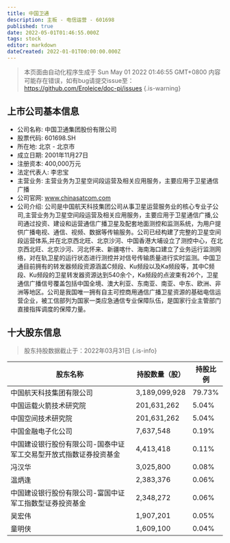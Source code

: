 ```yaml
---
title: 中国卫通
description: 主板 - 电信运营 - 601698
published: true
date: 2022-05-01T01:46:55.000Z
tags: stock
editor: markdown
dateCreated: 2022-01-01T00:00:00.000Z
---
```


> 本页面由自动化程序生成于 Sun May 01 2022 01:46:55 GMT+0800
> 内容可能存在错误，如有bug请提交issue至：https://github.com/Eroleice/doc-pi/issues
{.is-warning}

## 上市公司基本信息
- 公司名称: 中国卫通集团股份有限公司
- 股票代码: 601698.SH
- 所在地: 北京 - 北京市
- 成立日期: 2001年11月27日
- 注册资本: 400,000万元
- 法定代表人: 李忠宝
- 主营业务: 主营业务为卫星空间段运营及相关应用服务，主要应用于卫星通信广播
- 公司官网: www.chinasatcom.com
- 公司介绍: 公司是中国航天科技集团公司从事卫星运营服务业的核心专业子公司,主营业务为卫星空间段运营及相关应用服务，主要应用于卫星通信广播,公司通过投资、建设和运营通信广播卫星及配套地面测控和监测系统，为用户提供广播电视、通信、视频、数据等传输服务。公司已经构建了完整的卫星空间段运营体系,并在北京西北旺、北京沙河、中国香港大埔设立了测控中心，在北京西北旺、北京沙河、河北怀来、新疆喀什、海南海口建立了业务运行监测网络，对在轨卫星的运行状态进行测控并对信号传输质量进行实时监测。中国卫通目前拥有的转发器频段资源涵盖C频段、Ku频段以及Ka频段等，其中C频段、Ku频段的卫星转发器资源达到540余个，Ka频段的点波束有26个，卫星通信广播信号覆盖包括中国全境、澳大利亚、东南亚、南亚、中东、欧洲、非洲等地区。公司是我国唯一拥有自主可控商用通信广播卫星资源的基础电信运营企业，被工信部列为国家一类应急通信专业保障队伍，是国家行业主管部门直接指挥调度的保障力量。


## 十大股东信息
> 股东持股数据截止于：2022年03月31日
{.is-info}

| 股东名称 | 持股数量（股） | 持股比例 |
| --- | --- | --- |
| 中国航天科技集团有限公司 | 3,189,099,928 | 79.73% |
| 中国运载火箭技术研究院 | 201,631,262 | 5.04% |
| 中国空间技术研究院 | 201,631,262 | 5.04% |
| 中国金融电子化公司 | 7,637,548 | 0.19% |
| 中国建设银行股份有限公司-国泰中证军工交易型开放式指数证券投资基金 | 4,413,418 | 0.11% |
| 冯汉华 | 3,025,800 | 0.08% |
| 温炳逢 | 2,383,376 | 0.06% |
| 中国建设银行股份有限公司-富国中证军工指数型证券投资基金 | 2,348,272 | 0.06% |
| 吴宏伟 | 1,907,201 | 0.05% |
| 童明侠 | 1,609,100 | 0.04% |




